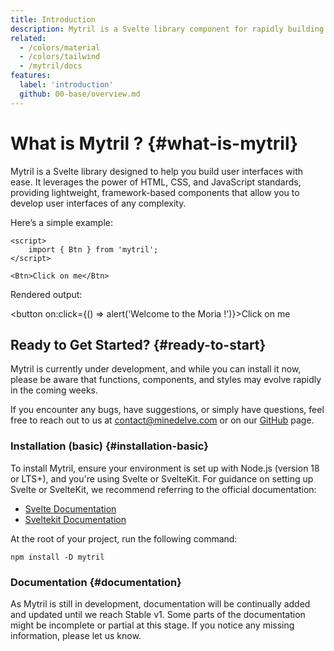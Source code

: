 ```yaml
---
title: Introduction
description: Mytril is a Svelte library component for rapidly building modern websites based on Svelte and Sveltekit
related:
  - /colors/material
  - /colors/tailwind
  - /mytril/docs
features:
  label: 'introduction'
  github: 00-base/overview.md
---
```


# What is Mytril ? {#what-is-mytril}

Mytril is a Svelte library designed to help you build user interfaces with ease. It leverages the power of HTML, CSS, and JavaScript standards, providing lightweight, framework-based components that allow you to develop user interfaces of any complexity.

Here’s a simple example:

```svelte
<script>
	import { Btn } from 'mytril';
</script>

<Btn>Click on me</Btn>
```

Rendered output:

<button on:click={() => alert('Welcome to the Moria !')}>Click on me</button>

## Ready to Get Started? {#ready-to-start}

Mytril is currently under development, and while you can install it now, please be aware that functions, components, and styles may evolve rapidly in the coming weeks.

If you encounter any bugs, have suggestions, or simply have questions, feel free to reach out to us at [contact@minedelve.com](mailto:contact@minedelve.com) or on our [GitHub](https://github.com/minedelve) page.

### Installation (basic) {#installation-basic}

To install Mytril, ensure your environment is set up with Node.js (version 18 or LTS+), and you're using Svelte or SvelteKit. For guidance on setting up Svelte or SvelteKit, we recommend referring to the official documentation:

- [Svelte Documentation](https://svelte.dev/)
- [Sveltekit Documentation](https://kit.svelte.dev/)

At the root of your project, run the following command:

```command
npm install -D mytril
```

### Documentation {#documentation}

As Mytril is still in development, documentation will be continually added and updated until we reach Stable v1. Some parts of the documentation might be incomplete or partial at this stage. If you notice any missing information, please let us know.
